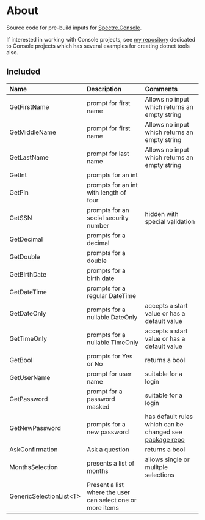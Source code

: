 # About

Source code for pre-build inputs for [Spectre.Console](https://spectreconsole.net/).

If interested in working with Console projects, see [my repository](https://github.com/karenpayneoregon/console-apps) dedicated to Console projects which has several examples for creating dotnet tools also.

## Included

| Name        |   Description    |   Comments |
|:------------- |:-------------|:-------------|
| GetFirstName | prompt for first name | Allows no input which returns an empty string |
| GetMiddleName | prompt for first name | Allows no input which returns an empty string |
| GetLastName | prompt for last name | Allows no input which returns an empty string |
| GetInt | prompts for an int |  |
| GetPin | prompts for an int with length of four |  |
| GetSSN | prompts for an social security number | hidden with special validation |
| GetDecimal | prompts for a decimal |  |
| GetDouble | prompts for a double |  |
| GetBirthDate | prompts for a birth date  |  |
| GetDateTime | prompts for a regular DateTime |  |
| GetDateOnly | prompts for a nullable DateOnly | accepts a start value or has a default value |
| GetTimeOnly | prompts for a nullable TimeOnly | accepts a start value or has a default value |
| GetBool | prompts for Yes or No | returns a bool |
| GetUserName | prompt for user name  | suitable for a login |
| GetPassword | prompt for a password masked | suitable for a login |
| GetNewPassword | prompts for a new password | has default rules which can be changed see [package repo](https://github.com/havardt/PasswordValidator) |
| AskConfirmation | Ask a question  | returns a bool |
| MonthsSelection | presents a list of months | allows single or mulitple selections |
| GenericSelectionList&lt;T&gt; | Present a list where the user can select one or more items |  |